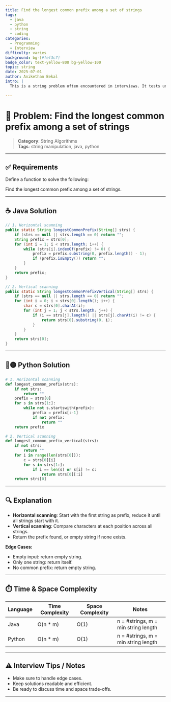 ```yaml
---
title: Find the longest common prefix among a set of strings
tags:
  - java
  - python
  - string
  - coding
categories:
  - Programming
  - Interview
difficulty: varies
background: bg-[#fef3c7]
badge_color: text-yellow-800 bg-yellow-100
topic: string
date: 2025-07-01
author: Anikethan Bekal
intro: |
  This is a string problem often encountered in interviews. It tests understanding of fundamental concepts such as iteration, pattern matching, or algorithmic design depending on the problem.

---
```


# 🧠 Problem: Find the longest common prefix among a set of strings

> **Category**: String Algorithms  
> **Tags**: string manipulation, java, python

---

## ✅ Requirements

Define a function to solve the following:

Find the longest common prefix among a set of strings.

---

## ☕ Java Solution

```java
// 1. Horizontal scanning
public static String longestCommonPrefix(String[] strs) {
    if (strs == null || strs.length == 0) return "";
    String prefix = strs[0];
    for (int i = 1; i < strs.length; i++) {
        while (strs[i].indexOf(prefix) != 0) {
            prefix = prefix.substring(0, prefix.length() - 1);
            if (prefix.isEmpty()) return "";
        }
    }
    return prefix;
}

// 2. Vertical scanning
public static String longestCommonPrefixVertical(String[] strs) {
    if (strs == null || strs.length == 0) return "";
    for (int i = 0; i < strs[0].length(); i++) {
        char c = strs[0].charAt(i);
        for (int j = 1; j < strs.length; j++) {
            if (i == strs[j].length() || strs[j].charAt(i) != c) {
                return strs[0].substring(0, i);
            }
        }
    }
    return strs[0];
}
```

---

## 🔵🟡 Python Solution

```python
# 1. Horizontal scanning
def longest_common_prefix(strs):
    if not strs:
        return ""
    prefix = strs[0]
    for s in strs[1:]:
        while not s.startswith(prefix):
            prefix = prefix[:-1]
            if not prefix:
                return ""
    return prefix

# 2. Vertical scanning
def longest_common_prefix_vertical(strs):
    if not strs:
        return ""
    for i in range(len(strs[0])):
        c = strs[0][i]
        for s in strs[1:]:
            if i == len(s) or s[i] != c:
                return strs[0][:i]
    return strs[0]
```

---

## 🔍 Explanation

- **Horizontal scanning**: Start with the first string as prefix, reduce it until all strings start with it.
- **Vertical scanning**: Compare characters at each position across all strings.
- Return the prefix found, or empty string if none exists.

**Edge Cases:**
- Empty input: return empty string.
- Only one string: return itself.
- No common prefix: return empty string.

---

## ⏱️ Time & Space Complexity

| Language | Time Complexity | Space Complexity | Notes |
|----------|-----------------|------------------|-------|
| Java     | O(n * m)        | O(1)             | n = #strings, m = min string length |
| Python   | O(n * m)        | O(1)             | n = #strings, m = min string length |

---

## ⚠️ Interview Tips / Notes

- Make sure to handle edge cases.
- Keep solutions readable and efficient.
- Be ready to discuss time and space trade-offs.

---
